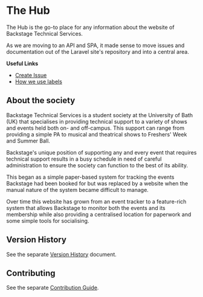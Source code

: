 # The Hub

The Hub is the go-to place for any information about the website of
Backstage Technical Services.

As we are moving to an API and SPA, it made sense to move issues and
documentation out of the Laravel site's repository and into a central
area.

**Useful Links**

* [Create Issue][contributing-issues]
* [How we use labels][label-usage]

## About the society

Backstage Technical Services is a student society at the University of
Bath (UK) that specialises in providing technical support to a variety
of shows and events held both on- and off-campus. This support can range
from providing a simple PA to musical and theatrical shows to Freshers'
Week and Summer Ball.

Backstage's unique position of supporting any and every event that
requires technical support results in a busy schedule in need of careful
administration to ensure the society can function to the best of its
ability.

This began as a simple paper-based system for tracking the events
Backstage had been booked for but was replaced by a website when the
manual nature of the system became difficult to manage.

Over time this website has grown from an event tracker to a feature-rich
system that allows Backstage to monitor both the events and its
membership while also providing a centralised location for paperwork and
some simple tools for socialising.

## Version History

See the separate [Version History][version-history] document.

## Contributing

See the separate [Contribution Guide][contribution-guide].

[version-history]: ./Version%20History.md
[contribution-guide]: ./Contributing.md
[contributing-issues]: ./docs/contributing/Reporting%20Issues.md
[label-usage]: Use%20of%20Labels.md

